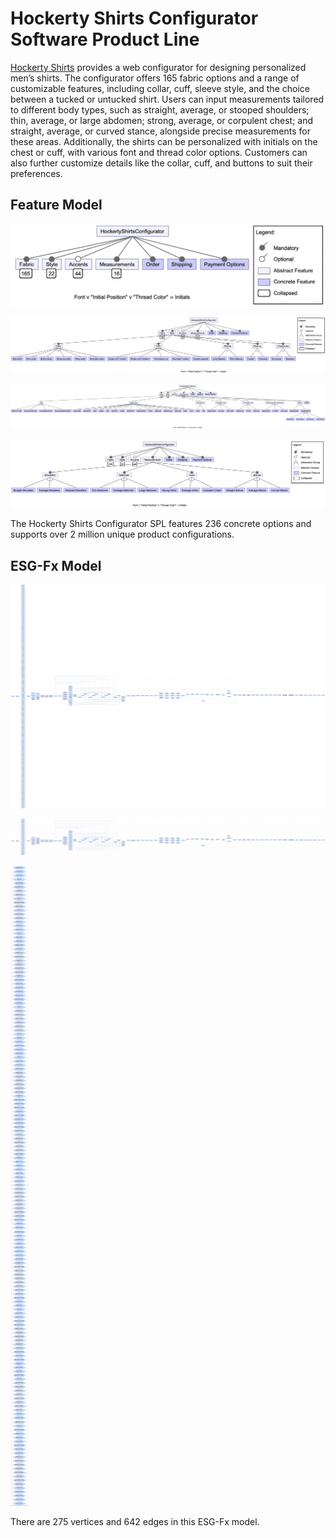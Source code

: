 # Hockerty Shirts Configurator Software Product Line

[Hockerty Shirts]([https://www.tesla.com/](https://www.hockerty.com/en-us/men/custom-dress-shirts/)) provides a web configurator for designing personalized men’s shirts. The configurator offers 165 fabric options and a range of customizable features, including collar, cuff, sleeve style, and the choice between a tucked or untucked shirt. Users can input measurements tailored to different body types, such as straight, average, or stooped shoulders; thin, average, or large abdomen; strong, average, or corpulent chest; and straight, average, or curved stance, alongside precise measurements for these areas. Additionally, the shirts can be personalized with initials on the chest or cuff, with various font and thread color options. Customers can also further customize details like the collar, cuff, and buttons to suit their preferences.

## Feature Model
![Feature Model](https://github.com/esg4aspl/SPL-ESGFx-Examples/blob/main/Hockerty%20Shirts%20Configurator/HockertyShirts_FeatureModel1.png)

![Feature Model2](https://github.com/esg4aspl/SPL-ESGFx-Examples/blob/main/Hockerty%20Shirts%20Configurator/HockertyShirts_FeatureModel2.png)

![Feature Model3](https://github.com/esg4aspl/SPL-ESGFx-Examples/blob/main/Hockerty%20Shirts%20Configurator/HockertyShirts_FeatureModel3.png)

![Feature Model4](https://github.com/esg4aspl/SPL-ESGFx-Examples/blob/main/Hockerty%20Shirts%20Configurator/HockertyShirts_FeatureModel4.png)

The Hockerty Shirts Configurator SPL features 236 concrete options and supports over 2 million unique product configurations.

## ESG-Fx Model
![ESG-Fx Model](https://github.com/esg4aspl/SPL-ESGFx-Examples/blob/main/Hockerty%20Shirts%20Configurator/HockertyShirtConfigurator_ESGFx_Model.png)

![ESG-Fx Model2](https://github.com/esg4aspl/SPL-ESGFx-Examples/blob/main/Hockerty%20Shirts%20Configurator/HockertyShirtConfigurator_ESGFx_Model2.png)

![ESG-Fx Model](https://github.com/esg4aspl/SPL-ESGFx-Examples/blob/main/Hockerty%20Shirts%20Configurator/HockertyShirtConfigurator_ESGFx_Model3.png)

There are 275 vertices and 642 edges in this ESG-Fx model. 




